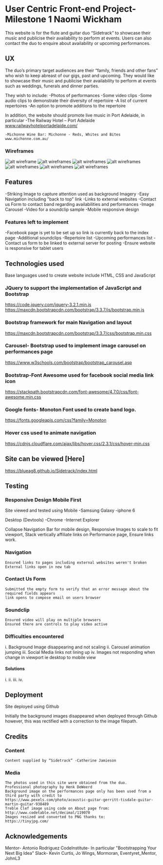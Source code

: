 # User Centric Front-end Project- Milestone 1 Naomi Wickham

This website is for the flute and guitar duo “Sidetrack” to showcase their music
and publicise their availability to perform at events. Users can also contact the duo
to enquire about availability or upcoming performances. 

## UX

The duo’s primary target audiences are their “family, friends and other fans” 
who wish to keep abreast of our gigs, past and upcoming. 
They would like to showcase their music and publicise their availability to perform at events
such as weddings, funerals and dinner parties.


They wish to include:
	-Photos of performances
	-Some video clips
	-Some audio clips to demonstrate their diversity of repertoire
	-A list of current repertoires
	-An option to promote additions to the repertoire

In addition, the website should promote live music in Port Adelaide, in particular
	-The Railway Hotel – Port Adelaide
    www.railwayhotelportadelaide.com/
 
	-Michonne Wine Bar: Michonne - Reds, Whites and Bites
    www.michonne.com.au/

### Wireframes
![alt wireframe](wireframes/mobileindex.png "mobileindex")
![alt wireframes](wireframes/mobileperformances.png "mobileperformances")
![alt wireframes](wireframes/mobilecontactus.png "mobilecontactus")
![alt wireframes](wireframes/about.png "about")
![alt wireframes](wireframes/performances.png "performances")
![alt wireframes](wireframes/soundclips.png "sounclips")
![alt wireframes](wireframes/contactus.png "contactus")

## Features

-Striking Image to capture attention used as background Imagery
-Easy Navigation including "back to top" link 
-Links to external websites
-Contact us Form to contact band regarding availabilities and performances
-Image Carousel
-Video for a soundclip sample
-Mobile responsive design

### Features left to implement

-Facebook page is yet to be set up so link is currently back to the index page
-Additional soundclips
-Repertoire list
-Upcoming performances list
-Contact us form to be linked to external server for posting 
-Ensure website is responsive for tablet users 

## Technologies used

Base languages used to create website include HTML, CSS and JavaScript

###	JQuery to support the implementation of JavaScript and Bootstrap
 https://code.jquery.com/jquery-3.2.1.min.js
https://maxcdn.bootstrapcdn.com/bootstrap/3.3.7/js/bootstrap.min.js

###	Bootstrap framework for main Navigation and layout
https://maxcdn.bootstrapcdn.com/bootstrap/3.3.7/css/bootstrap.min.css

###	Carousel- Bootstrap used to implement image carousel on performances page
https://www.w3schools.com/bootstrap/bootstrap_carousel.asp


###   Bootstrap-Font Awesome used for facebook social media link icon
https://stackpath.bootstrapcdn.com/font-awesome/4.7.0/css/font-awesome.min.css

###	Google fonts- Monoton Font used to create band logo. 
https://fonts.googleapis.com/css?family=Monoton

###	Hover css used to animate navigation
https://cdnjs.cloudflare.com/ajax/libs/hover.css/2.3.1/css/hover-min.css

## Site can be viewed [Here]
https://blueag8.github.io/Sidetrack/index.html


## Testing 

### Responsive Design Mobile First
Site viewed and tested using 
Mobile 
    -Samsung Galaxy 
    -iphone 6

Desktop (Devtools)
    -Chrome
    -Internet Explorer

Collapse Navigation Bar for mobile design, Responsive Images to scale to fit viewport, Stack vertically affiliate links
on Performance page, Ensure links work. 

### Navigation
    Ensured links to pages including external websites weren't broken 
    External links open in new tab


### Contact Us Form 
    Submitted the empty form to verify that an error message about the required fields appears
    link opens to compose email on users browser

    
### Soundclip 
    Ensured video will play on multiple browsers
    Ensured there are controls to play video active
    
    
### Difficulties encountered

i.  Background Image disappearing and not scaling 
ii.  Carousel animation jumping
iii.  Social Media links not lining up
iv.  Images not responding when change in viewport ie desktop to mobile view

#### Solutions

i.
ii.
iii.
iv.



## Deployment
Site deployed using Github

Initially the background images disappeared when deployed through Github however,
this was rectified with a correction to the image filepath. 

## Credits

### Content

    Content supplied by “Sidetrack” -Catherine Jamieson

### Media 

	The photos used in this site were obtained from the duo. 
	Professional photography by Henk DeWeerd
	Background image on the performances page only has been used from a third party with credit to
	https://www.pexels.com/photo/acoustic-guitar-gerritt-tisdale-guitar-martin-guitar-938489
	Treble Clef image using code on About page from:
	http://www.codetable.net/decimal/119070
    Images resized and converted to PNG thanks to:
    https://tinyjpg.com/

## Acknowledgements

Mentor- Antonio Rodriguez 
CodeInstitute- In particular "Bootstrapping Your Next Big Idea"
Slack- Kevin Curtis, Jo Wings, Mormoran, Eventyret_Mentor, JohnL3
